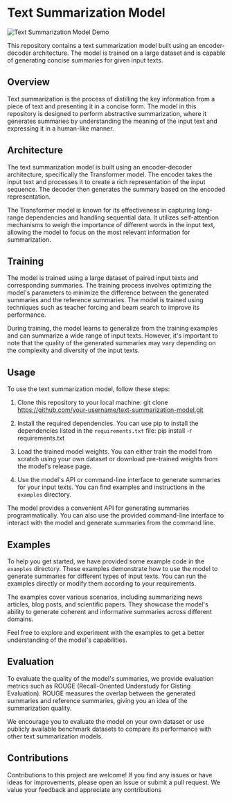 # Text Summarization Model

![Text Summarization Model Demo](demo.gif)

This repository contains a text summarization model built using an encoder-decoder architecture. The model is trained on a large dataset and is capable of generating concise summaries for given input texts.

## Overview

Text summarization is the process of distilling the key information from a piece of text and presenting it in a concise form. The model in this repository is designed to perform abstractive summarization, where it generates summaries by understanding the meaning of the input text and expressing it in a human-like manner.

## Architecture

The text summarization model is built using an encoder-decoder architecture, specifically the Transformer model. The encoder takes the input text and processes it to create a rich representation of the input sequence. The decoder then generates the summary based on the encoded representation.

The Transformer model is known for its effectiveness in capturing long-range dependencies and handling sequential data. It utilizes self-attention mechanisms to weigh the importance of different words in the input text, allowing the model to focus on the most relevant information for summarization.

## Training

The model is trained using a large dataset of paired input texts and corresponding summaries. The training process involves optimizing the model's parameters to minimize the difference between the generated summaries and the reference summaries. The model is trained using techniques such as teacher forcing and beam search to improve its performance.

During training, the model learns to generalize from the training examples and can summarize a wide range of input texts. However, it's important to note that the quality of the generated summaries may vary depending on the complexity and diversity of the input texts.

## Usage

To use the text summarization model, follow these steps:

1. Clone this repository to your local machine:
git clone https://github.com/your-username/text-summarization-model.git
2. Install the required dependencies. You can use pip to install the dependencies listed in the `requirements.txt` file:
pip install -r requirements.txt
3. Load the trained model weights. You can either train the model from scratch using your own dataset or download pre-trained weights from the model's release page.

4. Use the model's API or command-line interface to generate summaries for your input texts. You can find examples and instructions in the `examples` directory.

The model provides a convenient API for generating summaries programmatically. You can also use the provided command-line interface to interact with the model and generate summaries from the command line.

## Examples

To help you get started, we have provided some example code in the `examples` directory. These examples demonstrate how to use the model to generate summaries for different types of input texts. You can run the examples directly or modify them according to your requirements.

The examples cover various scenarios, including summarizing news articles, blog posts, and scientific papers. They showcase the model's ability to generate coherent and informative summaries across different domains.

Feel free to explore and experiment with the examples to get a better understanding of the model's capabilities.

## Evaluation

To evaluate the quality of the model's summaries, we provide evaluation metrics such as ROUGE (Recall-Oriented Understudy for Gisting Evaluation). ROUGE measures the overlap between the generated summaries and reference summaries, giving you an idea of the summarization quality.

We encourage you to evaluate the model on your own dataset or use publicly available benchmark datasets to compare its performance with other text summarization models.

## Contributions

Contributions to this project are welcome! If you find any issues or have ideas for improvements, please open an issue or submit a pull request. We value your feedback and appreciate any contributions

